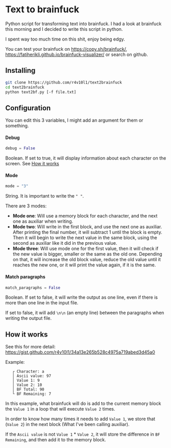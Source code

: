 # Text to brainfuck
Python script for transforming text into brainfuck.
I had a look at brainfuck this morning and I decided to write this script in python.

I spent way too much time on this shit, enjoy being edgy.

You can test your brainfuck on https://copy.sh/brainfuck/, https://fatiherikli.github.io/brainfuck-visualizer/ or search on github.

## Installing

```bash
git clone https://github.com/r4v10l1/text2brainfuck
cd text2brainfuck
python text2bf.py [-f file.txt]
```

## Configuration
You can edit this 3 variables, I might add an argument for them or something.

#### Debug
```python
debug = False
```
Boolean. If set to true, it will display information about each character on the screen. See [How it works](https://github.com/r4v10l1/text2brainfuck/blob/main/README.md#how-it-works)
#### Mode
```python
mode = "3"
```
String. It is important to write the ```" "```.

There are 3 modes:
* **Mode one**: Will use a memory block for each character, and the next one as auxiliar when writing.
* **Mode two**: Will write in the first block, and use the next one as auxiliar. After printing the final number, it will subtract 1 until the block is empty. Then it will begin to write the next value in the same block, using the second as auxiliar like it did in the previous value.
* **Mode three**: Will use mode one for the first value, then it will check if the new value is bigger, smaller or the same as the old one. Depending on that, it will increase the old block value, reduce the old value until it reaches the new one, or it will print the value again, if it is the same.

#### Match paragraphs
```python
match_paragraphs = False
```
Boolean. If set to false, it will write the output as one line, even if there is more than one line in the input file.

If set to false, it will add ```\n\n``` (an empty line) between the paragraphs when writing the output file.

## How it works

See this for more detail: https://gist.github.com/r4v10l1/34a13e265b528c4975a719abed3d45a0

Example:

```
   ┌ Character: a
   │ Ascii value: 97
   │ Value 1: 9
   │ Value 2: 10
   │ BF Total: 90
   └ BF Remaining: 7
```
In this example, what brainfuck will do is add to the current memory block the ```Value 1``` in a loop that will execute ```Value 2``` times.

In order to know how many times it needs to add ```Value 1```, we store that (```Value 2```) in the next block (What I've been calling auxiliar).

If the ```Ascii value``` is not ```Value 1``` * ```Value 2```, it will store the difference in ```BF Remaining```, and then add it to the memory block.
